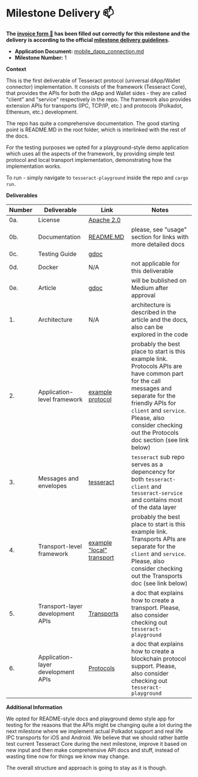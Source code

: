 # Milestone Delivery :mailbox:

**The [invoice form :pencil:](https://docs.google.com/forms/d/e/1FAIpQLSfmNYaoCgrxyhzgoKQ0ynQvnNRoTmgApz9NrMp-hd8mhIiO0A/viewform) has been filled out correctly for this milestone and the delivery is according to the official [milestone delivery guidelines](https://github.com/w3f/Grants-Program/blob/master/docs/milestone-deliverables-guidelines.md).**  

* **Application Document:** [mobile_dapp_connection.md](https://github.com/w3f/Grants-Program/blob/master/applications/mobile_dapp_connection.md)
* **Milestone Number:** 1

**Context** 

This is the first deliverable of Tesseract protocol (universal dApp/Wallet connector) implementation. It consists of the framework (Tesseract Core), that provides the APIs for both the dApp and Wallet sides - they are called "client" and "service" respectively in the repo. The framework also provides extension APIs for transports (IPC, TCP/IP, etc.) and protocols (Polkadot, Ethereum, etc.) development.

The repo has quite a comprehensive documentation. The good starting point is README.MD in the root folder, which is interlinked with the rest of the docs.

For the testing purposes we opted for a playground-style demo application which uses all the aspects of the framework, by providing simple test protocol and local transport implementation, demonstrating how the implementation works.

To run - simply navigate to `tesseract-playground` inside the repo and `cargo run`.

**Deliverables**

| Number | Deliverable | Link | Notes |
| ------------- | ------------- | ------------- |------------- |
| 0a. | License | [Apache 2.0](https://github.com/tesseract-one/Tesseract.rs/blob/master/LICENSE)|  |
| 0b. | Documentation | [README.MD](https://github.com/tesseract-one/Tesseract.rs/blob/master/README.md) | please, see "usage" section for links with more detailed docs |
| 0c. | Testing Guide | [gdoc](https://docs.google.com/document/d/14kaTRfZoiHsQ7eLiC1q9jcWddrNeh9PxTa4dSA5OxNI/edit?usp=sharing) |  |
| 0d. | Docker | N/A | not applicable for this deliverable |
| 0e. | Article | [gdoc](https://docs.google.com/document/d/14cqqXptPL-ksWFWTSCbVfzMBjDjneR7jLhBmrW39_j4/edit?usp=sharing) | will be bublished on Medium after approval |
| 1. | Architecture | N/A | architecture is described in the article and the docs, also can be explored in the code |
| 2. | Application-level framework | [example protocol](https://github.com/tesseract-one/Tesseract.rs/tree/master/tesseract-playground/src/polkadot) | probably the best place to start is this example link. Protocols APIs are have common part for the call messages and separate for the friendly APIs for `client` and `service`. Please, also consider checking out the Protocols doc section (see link below) |
| 3. | Messages and envelopes | [tesseract](https://github.com/tesseract-one/Tesseract.rs/tree/master/tesseract) | `tesseract` sub repo serves as a depencency for both `tesseract-client` and `tesseract-service` and contains most of the data layer |
| 4. | Transport-level framework | [example "local" transport](https://github.com/tesseract-one/Tesseract.rs/tree/master/tesseract-playground/src/plt) | probably the best place to start is this example link. Transports APIs are separate for the `client` and `service`. Please, also consider checking out the Transports doc (see link below) |
| 5. | Transport-layer development APIs | [Transports](https://github.com/tesseract-one/Tesseract.rs/blob/master/EXTENDING.MD#Transport) | a doc that explains how to create a transport. Please, also consider checking out `tesseract-playground` |
| 6. | Application-layer development APIs | [Protocols](https://github.com/tesseract-one/Tesseract.rs/blob/master/EXTENDING.MD#Protocol) | a doc that explains how to create a blockchain protocol support. Please, also consider checking out `tesseract-playground` |



**Additional Information**

We opted for README-style docs and playground demo style app for testing for the reasons that the APIs might be changing quite a lot during the next milestone where we implement actual Polkadot support and real life IPC transports for iOS and Android. We believe that we should rather battle test current Tesseract Core during the next milestone, improve it based on new input and then make comprehensive API docs and stuff, instead of wasting time now for things we know may change.

The overall structure and approach is going to stay as it is though.
